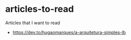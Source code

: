 # articles-to-read
Articles that I want to read

- https://dev.to/hugaomarques/a-arquitetura-simples-lb
